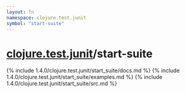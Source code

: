 ```yaml
---
layout: fn
namespace: clojure.test.junit
symbol: "start-suite"
---
```


# [clojure.test.junit](../)/start-suite

{% include 1.4.0/clojure.test.junit/start_suite/docs.md %}
{% include 1.4.0/clojure.test.junit/start_suite/examples.md %}
{% include 1.4.0/clojure.test.junit/start_suite/src.md %}


